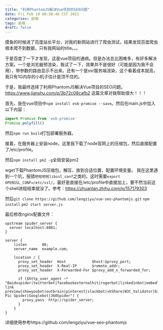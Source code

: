 ```yaml
---
title: "利用PhantomJS解决Vue项目的SEO问题"
date: Fri Feb 19 00:58:49 CST 2021
categories: 前端
tags: 前端
draft: false
---
```


摸鱼的时候进了百度站长平台，对我的新网站进行了爬虫测试，结果发现百度爬虫根本爬不到数据，只有我网站的title。。。

于是百度了一下才发现，这是vue项目的通病。但是办法总比困难多，有好多解决方案。一个是浏览器预渲染，我试了一下，效果并不是很好（可能是因为我不会用），带参数的路由显示不出来。还有一个是ssr服务端渲染，这个看着成本就高，我只有1G内存的小机子估计是顶不住的。

于是，我最终选择了利用PhantomJS解决Vue项目的SEO问题。
https://www.jianshu.com/p/3b72c08cafb2 这篇文章对我帮助很大！！！

首先，是在vue项目中`npm install es6-promise --save`。然后在main.js中加入以下内容：
```javascript
import Promise from 'es6-promise'
Promise.polyfill()
```
然后`npm run build`打包部署服务器。

接着，在服务器上安装node，这里我下载了node官网上的压缩包，然后直接配置了/etc/profile。

然后`npm install pm2 -g`全局安装pm2

wget下载PhantomJS压缩包，解压，放到合适位置，配置环境变量。
我在这里遇到一个坑，报错`吧啦吧啦libssl_conf`之类的。这时需要`export OPENSSL_CONF=/etc/ssl/`，最好是直接在/etc/profile中直接加上，要不然当前这个shell进程结束就没了。参考：https://zhuanlan.zhihu.com/p/157179303

然后`git clone https://github.com/lengziyu/vue-seo-phantomjs.git`
`npm install`
`pm2 start server.js`

最后修改nginx配置文件：
```shell
upstream spider_server {
  server localhost:8081;
}

server {
    listen       80;
    server_name  example.com;
    
    location / {
      proxy_set_header  Host            $host:$proxy_port;
      proxy_set_header  X-Real-IP       $remote_addr;
      proxy_set_header  X-Forwarded-For $proxy_add_x_forwarded_for;

      if ($http_user_agent ~* "Baiduspider|twitterbot|facebookexternalhit|rogerbot|linkedinbot|embedly|quora link preview|showyoubot|outbrain|pinterest|slackbot|vkShare|W3C_Validator|bingbot|Sosospider|Sogou Pic Spider|Googlebot|360Spider") {
        proxy_pass  http://spider_server;
      }
    }
}
```
详细使用参考https://github.com/lengziyu/vue-seo-phantomjs
